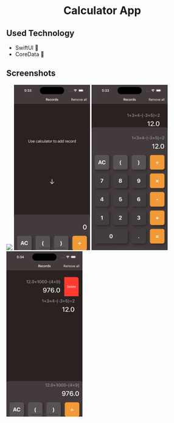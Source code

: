 <p align="center">
    <h1 align="center">Calculator App</h1>
</p>

## Used Technology
- SwiftUI 📱
- CoreData 💾

## Screenshots
<p>
    <img src="images/screenshot_4.gif" width="200"/>
    <img src="images/screenshot_1.png" width="200"/>
    <img src="images/screenshot_2.png" width="200"/>
    <img src="images/screenshot_3.png" width="200"/>
</p>